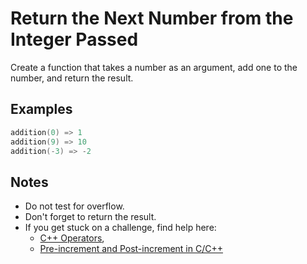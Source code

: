# Return the Next Number from the Integer Passed

Create a function that takes a number as an argument, add one to the number, and return the result. 

## Examples
```C++
addition(0) => 1
addition(9) => 10
addition(-3) => -2
```
## Notes

* Do not test for overflow.
* Don't forget to return the result.
* If you get stuck on a challenge, find help here:
	* [C++ Operators](http://www.cplusplus.com/doc/tutorial/operators/),
	* [Pre-increment and Post-increment in C/C++](https://www.geeksforgeeks.org/pre-increment-and-post-increment-in-c/)

